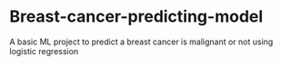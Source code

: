 # Breast-cancer-predicting-model
 A basic ML project to predict a breast cancer is malignant or not using logistic regression 
